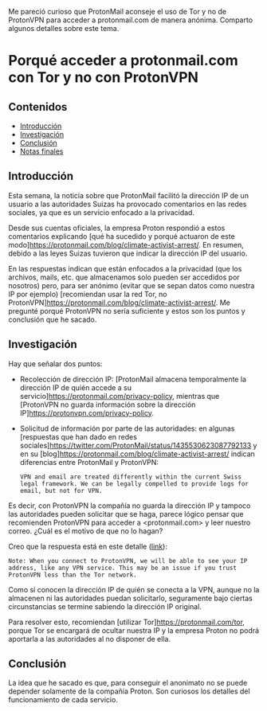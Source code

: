 Me pareció curioso que ProtonMail aconseje el uso de Tor y no de ProtonVPN para acceder a protonmail.com de manera anónima. Comparto algunos detalles sobre este tema.

# Porqué acceder a protonmail.com con Tor y no con ProtonVPN

## Contenidos

- [Introducción](#Introducción)
- [Investigación](#Investigación)
- [Conclusión](#Conclusión)
- [Notas finales](#Notas_finales)

## Introducción

Esta semana, la noticia sobre que ProtonMail facilitó la dirección IP de un usuario a las autoridades Suizas ha provocado comentarios en las redes sociales, ya que es un servicio enfocado a la privacidad.

Desde sus cuentas oficiales, la empresa Proton respondió a estos comentarios explicando [qué ha sucedido y porqué actuaron de este modo]<https://protonmail.com/blog/climate-activist-arrest/>. En resumen, debido a las leyes Suizas tuvieron que indicar la dirección IP del usuario.

En las respuestas indican que están enfocados a la privacidad (que los archivos, mails, etc. que almacenamos solo pueden ser accedidos por nosotros) pero, para ser anónimo (evitar que se sepan datos como nuestra IP por ejemplo) [recomiendan usar la red Tor, no ProtonVPN]<https://protonmail.com/blog/climate-activist-arrest/>. Me pregunté porqué ProtonVPN no sería suficiente y estos son los puntos y conclusión que he sacado.

## Investigación

Hay que señalar dos puntos:

- Recolección de dirección IP: [ProtonMail almacena temporalmente la dirección IP de quién accede a su servicio]<https://protonmail.com/privacy-policy>, mientras que [ProtonVPN no guarda información sobre la dirección IP]<https://protonvpn.com/privacy-policy>.

- Solicitud de información por parte de las autoridades: en algunas [respuestas que han dado en redes sociales]<https://twitter.com/ProtonMail/status/1435530623087792133> y en su [blog]<https://protonmail.com/blog/climate-activist-arrest/> indican diferencias entre ProtonMail y ProtonVPN:

  ```
  VPN and email are treated differently within the current Swiss legal framework. We can be legally compelled to provide logs for email, but not for VPN.
  ```

Es decir, con ProtonVPN la compañía no guarda la dirección IP y tampoco las autoridades pueden solicitar que se haga, parece lógico pensar que recomienden ProtonVPN para acceder a <protonmail.com> y leer nuestro correo. ¿Cuál es el motivo de que no lo hagan?

Creo que la respuesta está en este detalle ([link](<https://protonvpn.com/support/tor-browser-vs-tor-vpn/>)):

```
Note: When you connect to ProtonVPN, we will be able to see your IP address, like any VPN service. This may be an issue if you trust ProtonVPN less than the Tor network.
```

Como sí conocen la dirección IP de quién se conecta a la VPN, aunque no la almacenen ni las autoridades puedan solicitarlo, seguramente bajo ciertas circunstancias se termine sabiendo la dirección IP original. 

Para resolver esto, recomiendan [utilizar Tor]<https://protonmail.com/tor>, porque Tor se encargará de ocultar nuestra IP y la empresa Proton no podrá aportarla a las autoridades al no disponer de ella.

## Conclusión

La idea que he sacado es que, para conseguir el anonimato no se puede depender solamente de la compañía Proton. Son curiosos los detalles del funcionamiento de cada servicio.
